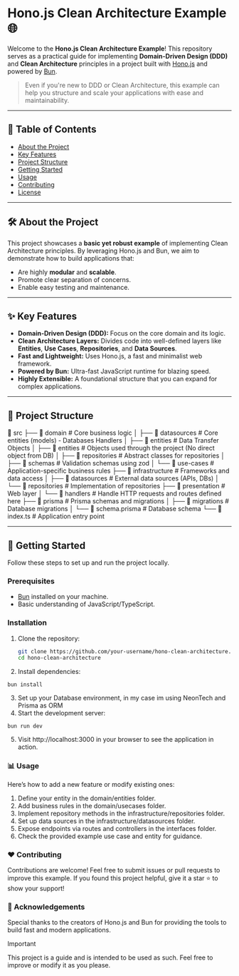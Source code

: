 # Hono.js Clean Architecture Example 🌐

Welcome to the **Hono.js Clean Architecture Example**! This repository serves as a practical guide for implementing **Domain-Driven Design (DDD)** and **Clean Architecture** principles in a project built with [Hono.js](https://honojs.dev/) and powered by [Bun](https://bun.sh/).

> Even if you're new to DDD or Clean Architecture, this example can help you structure and scale your applications with ease and maintainability.

---

## 📖 Table of Contents
- [About the Project](#about-the-project)
- [Key Features](#key-features)
- [Project Structure](#project-structure)
- [Getting Started](#getting-started)
- [Usage](#usage)
- [Contributing](#contributing)
- [License](#license)

---

## 🛠️ About the Project

This project showcases a **basic yet robust example** of implementing Clean Architecture principles. By leveraging Hono.js and Bun, we aim to demonstrate how to build applications that:
- Are highly **modular** and **scalable**.
- Promote clear separation of concerns.
- Enable easy testing and maintenance.

---

## ✨ Key Features

- **Domain-Driven Design (DDD):** Focus on the core domain and its logic.
- **Clean Architecture Layers:** Divides code into well-defined layers like **Entities**, **Use Cases**, **Repositories**, and **Data Sources**.
- **Fast and Lightweight:** Uses Hono.js, a fast and minimalist web framework.
- **Powered by Bun:** Ultra-fast JavaScript runtime for blazing speed.
- **Highly Extensible:** A foundational structure that you can expand for complex applications.

---

## 📂 Project Structure
📁 src 
├── 📁 domain # Core business logic 
│ ├── 📁 datasources # Core entities (models) - Databases Handlers 
│ ├── 📁 entities # Data Transfer Objects
│ ├── 📁 entities # Objects used through the project (No direct object from DB)
│ ├── 📁 repositories # Abstract classes for repositories
│ ├── 📁 schemas # Validation schemas using zod 
│ └── 📁 use-cases # Application-specific business rules 
├── 📁 infrastructure # Frameworks and data access 
│ ├── 📁 datasources # External data sources (APIs, DBs) 
│ └── 📁 repositories # Implementation of repositories 
├── 📁 presentation # Web layer 
│ └── 📁 handlers # Handle HTTP requests and routes defined here
├── 📁 prisma # Prisma schemas and migrations
│ ├── 📁 migrations # Database migrations
│ └── 📄 schema.prisma # Database schema 
└── 📄 index.ts # Application entry point

---

## 🚀 Getting Started

Follow these steps to set up and run the project locally.

### Prerequisites
- [Bun](https://bun.sh/) installed on your machine.
- Basic understanding of JavaScript/TypeScript.

### Installation

1. Clone the repository:
   ```bash
   git clone https://github.com/your-username/hono-clean-architecture.git
   cd hono-clean-architecture
   ```
2. Install dependencies:
  ```
  bun install
  ```
3. Set up your Database environment, in my case im using NeonTech and Prisma as ORM 
4. Start the development server:
  ```
  bun run dev
  ```
5. Visit http://localhost:3000 in your browser to see the application in action.


### 📊 Usage

Here’s how to add a new feature or modify existing ones:

1. Define your entity in the domain/entities folder.
2. Add business rules in the domain/usecases folder.
3. Implement repository methods in the infrastructure/repositories folder.
4. Set up data sources in the infrastructure/datasources folder.
5. Expose endpoints via routes and controllers in the interfaces folder.
6. Check the provided example use case and entity for guidance.

### ❤️ Contributing

Contributions are welcome! Feel free to submit issues or pull requests to improve this example. If you found this project helpful, give it a star ⭐️ to show your support!

### 🌟 Acknowledgements
Special thanks to the creators of Hono.js and Bun for providing the tools to build fast and modern applications.


> [!IMPORTANT]  
> This project is a guide and is intended to be used as such. Feel free to improve or modify it as you please.
